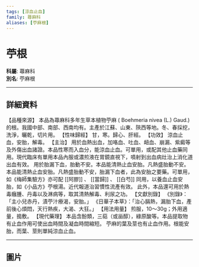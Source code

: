 ```yaml
---
tags: [涼血止血]
family: 蕁麻科
aliases: [苧麻根]
---
```


# 苧根

**科屬**: 蕁麻科  
**別名**: 苧麻根  

---

## 詳細資料
【品種來源】
本品為蕁麻科多年生草本植物苧麻 (
Boehmeria nivea
(L.) Gaud.) 的根。我國中部、南部、西南均有。主產於江蘇、山東、陝西等地。冬、春採挖，洗淨，曬乾，切片用。
【性味歸經】
甘，寒。歸心、肝經。
【功效】
涼血止血，安胎，解毒。
【主治】
用於血熱出血，加咯血、吐血、衄血、崩漏、紫癜等及外傷出血諸證。本品性寒而入血分，能涼血止血。可單用，或配其他止血藥同用。現代臨床有單用本品內服或濃煎液在胃鏡直視下，噴射到出血病灶治上消化道出血有效。
用於胎漏下血，胎動不安。本品能清熱止血安胎。凡熱盛胎動不安。本品能清熱止血安胎。凡熱盛胎動不安，胎漏下血者，此為安胎之要藥。可單用，如《梅師集驗方》亦可配 [[阿膠]] 、 [[當歸]] 、 [[白芍]] 同用，以養血止血安胎，如《小品方》苧根湯。近代報道治習慣性流產有效。
此外，本品還可用於熱毒癰腫、丹毒以及淋病等，取其清熱解毒、利尿之功。
【文獻別錄】
《別錄》：「主小兒赤丹，漬苧汁療渴，安胎。」
《日華子本草》：「治心膈熱，漏胎下血，產前後心煩悶，天行熱疾，大渴、大狂。」
【用法用量】
煎服，10～30g；外用適量，搗敷。
【現代藥理】
本品含酚類，三萜（或甾醇），綠原酸等。本品提取物有止血作用可使出血時間及凝血時間縮短。
苧麻的葉及莖也有止血作用。根能安胎，而葉、莖則單純涼血止血。

---

## 圖片
